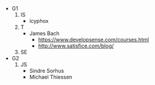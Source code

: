 - G1
    1. IS
        - icyphox
    2. T
        - James Bach
            - https://www.developsense.com/courses.html
            - http://www.satisfice.com/blog/
    3. SE
- G2
    1. JS
        - Sindre Sorhus
        - Michael Thiessen
